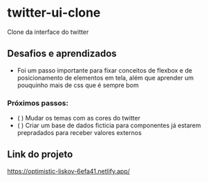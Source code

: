 # twitter-ui-clone
Clone da interface do twitter 

## Desafios e aprendizados
  - Foi um passo importante para fixar conceitos de flexbox e de posicionamento de elementos em tela, 
  além que aprender um pouquinho mais de css que é sempre bom
  
### Próximos passos:
- ( ) Mudar os temas com as cores do twitter 
- ( ) Criar um base de dados ficticia para componentes já estarem prepradados para receber valores externos


## Link do projeto

https://optimistic-liskov-6efa41.netlify.app/
